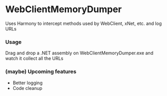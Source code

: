 # WebClientMemoryDumper
Uses Harmony to intercept methods used by WebClient, xNet, etc. and log URLs

### Usage
Drag and drop a .NET assembly on WebClientMemoryDumper.exe and watch it collect all the URLs

### (maybe) Upcoming features

- Better logging
- Code cleanup
